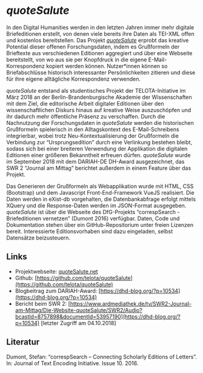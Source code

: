 # *quoteSalute*

In den Digital Humanities werden in den letzten Jahren immer mehr digitale Briefeditionen erstellt, von denen viele bereits ihre Daten als TEI-XML offen und kostenlos bereitstellen. Das Projekt [*quoteSalute*](https://quotesalute.net) erprobt das kreative Potential dieser offenen Forschungsdaten, indem es Grußformeln der Brieftexte aus verschiedenen Editionen aggregiert und über eine Webseite bereitstellt, von wo aus sie per Knopfdruck in die eigene E-Mail-Korrespondenz kopiert werden können. Nutzer*innen können so Briefabschlüsse historisch interessanter Persönlichkeiten zitieren und diese für ihre eigene alltägliche Korrespondenz verwenden.

*quoteSalute* entstand als studentisches Projekt der TELOTA-Initiative im März 2018 an der Berlin-Brandenburgische Akademie der Wissenschaften mit dem Ziel, die editorische Arbeit digitaler Editionen über den wissenschaftlichen Diskurs hinaus auf kreative Weise auszuschöpfen und ihr dadurch mehr öffentliche Präsenz zu verschaffen.  Durch die Nachnutzung der Forschungsdaten in *quoteSalute* werden die historischen Grußformeln spielerisch in den Alltagskontext des E-Mail-Schreibens integrierbar, wobei trotz Neu-Kontextualisierung der Grußformeln die Verbindung zur “Ursprungsedition” durch eine Verlinkung bestehen bleibt, sodass sich bei einer breiteren Verwendung der Applikation die digitalen Editionen einer größeren Bekanntheit erfreuen dürfen. *quoteSalute* wurde im September 2018 mit dem DARIAH-DE DH-Award ausgezeichnet, das SWR 2 “Journal am Mittag” berichtet außerdem in einem Feature über das Projekt.

Das Generieren der Grußformeln als Webapplikation wurde mit HTML, CSS (Bootstrap) und dem Javascript Front-End-Framework VueJS realisiert. Die Daten werden in eXist-db vorgehalten, die Datenbankabfrage erfolgt mittels XQuery und die Response-Daten werden im JSON-Format ausgegeben. *quoteSalute* ist über die Webseite des DfG-Projekts “correspSearch - Briefeditionen vernetzen” (Dumont 2016) verfügbar. Daten, Code und Dokumentation stehen über ein GitHub-Repositorium unter freien Lizenzen bereit. Interessierte Editionsvorhaben sind dazu eingeladen, selbst Datensätze beizusteuern.

## Links

* Projektwebseite: [quoteSalute.net](https://quotesalute.net)
* Github: [https://github.com/telota/quoteSalute](https://github.com/telota/quoteSalute)
* Blogbeitrag zum DARIAH-Award: [https://dhd-blog.org/?p=10534](https://dhd-blog.org/?p=10534)
* Bericht beim SWR 2: [https://www.ardmediathek.de/tv/SWR2-Journal-am-Mittag/Die-Website-quoteSalute/SWR2/Audio?bcastId=8757898&documentId=53957190](https://dhd-blog.org/?p=10534)  [letzter Zugriff am 04.10.2018]

## Literatur

Dumont, Stefan: “correspSearch – Connecting Scholarly Editions of Letters”. In: Journal of Text Encoding Initiative. Issue 10. 2016.